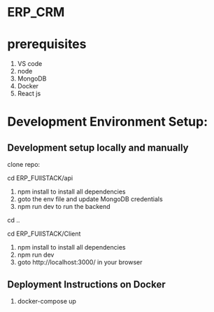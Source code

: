 # ERP_CRM



# prerequisites
1. VS code
2. node
3. MongoDB
4. Docker
5. React js

# Development Environment Setup:

## Development setup locally and manually

clone repo: 

cd ERP_FUllSTACK/api 
1.  npm install to install all dependencies
2.  goto the env file and update MongoDB credentials
3.   npm run dev to run the backend

cd .. 

cd ERP_FUllSTACK/Client 

1. npm install to install all dependencies
2. npm run dev
3. goto http://localhost:3000/ in your browser


## Deployment Instructions on Docker

1. docker-compose up



